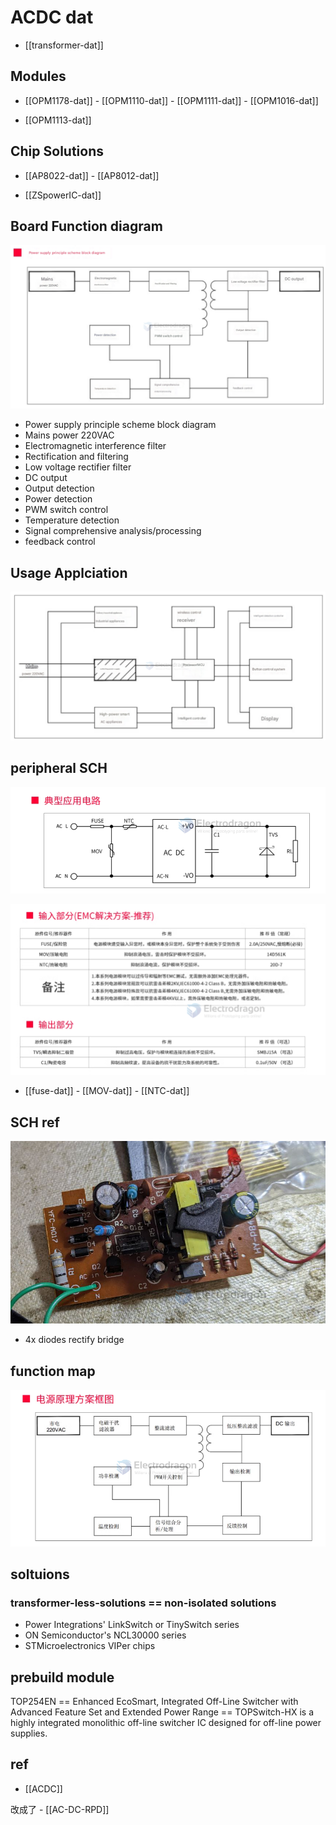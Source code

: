 
# ACDC dat 

- [[transformer-dat]]


## Modules 

- [[OPM1178-dat]] - [[OPM1110-dat]] - [[OPM1111-dat]] - [[OPM1016-dat]]

- [[OPM1113-dat]]

## Chip Solutions 

- [[AP8022-dat]] - [[AP8012-dat]]

- [[ZSpowerIC-dat]]



## Board Function diagram 

![](2025-02-03-15-20-49.png)

- Power supply principle scheme block diagram
- Mains power 220VAC
- Electromagnetic interference filter
- Rectification and filtering
- Low voltage rectifier filter
- DC output
- Output detection
- Power detection
- PWM switch control
- Temperature detection
- Signal comprehensive analysis/processing
- feedback control


## Usage Applciation 

![](2025-02-03-15-21-51.png)

## peripheral SCH 

![](2024-01-23-14-05-46.png)

![](2024-01-23-14-06-01.png)

- [[fuse-dat]] - [[MOV-dat]] - [[NTC-dat]]





## SCH ref 


![](2024-03-21-14-52-51.png)

- 4x diodes rectify bridge 


## function map 

![](2024-08-28-15-15-13.png)


## soltuions 

### transformer-less-solutions == non-isolated solutions

- Power Integrations' LinkSwitch or TinySwitch series
- ON Semiconductor's NCL30000 series
- STMicroelectronics VIPer chips


## prebuild module 



TOP254EN == Enhanced EcoSmart, Integrated Off-Line Switcher with Advanced Feature Set and Extended Power Range == TOPSwitch-HX is a highly integrated monolithic off-line switcher IC designed for off-line power supplies. 



## ref 

- [[ACDC]]

改成了 - [[AC-DC-RPD]]